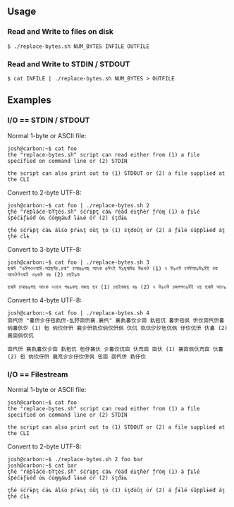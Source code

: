 
## Usage


### Read and Write to files on disk

```
$ ./replace-bytes.sh NUM_BYTES INFILE OUTFILE
```

### Read and Write to STDIN / STDOUT

```
$ cat INFILE | ./replace-bytes.sh NUM_BYTES > OUTFILE
```

## Examples

### I/O == STDIN / STDOUT

Normal 1-byte or ASCII file:

```
josh@carbon:~$ cat foo
the "replace-bytes.sh" script can read either from (1) a file specified on command line or (2) STDIN

the script can also print out to (1) STDOUT or (2) a file supplied at the CLI
```

Convert to 2-byte UTF-8:

```
josh@carbon:~$ cat foo | ./replace-bytes.sh 2
ţɦé "ŕéƥȴáćé-ƅϒţéś.śɦ" śćŕɨƥţ ćáȵ ŕéáđ éɨţɦéŕ ƒŕȯɱ (1) á ƒɨȴé śƥéćɨƒɨéđ ȯȵ ćȯɱɱáȵđ ȴɨȵé ȯŕ (2) śţđɨȵ

ţɦé śćŕɨƥţ ćáȵ áȴśȯ ƥŕɨȵţ ȯũţ ţȯ (1) śţđȯũţ ȯŕ (2) á ƒɨȴé śũƥƥȴɨéđ áţ ţɦé ćȴɨ
```

Convert to 3-byte UTF-8:

```
josh@carbon:~$ cat foo | ./replace-bytes.sh 3
ছঋঈ "ঙঈগওঀআঈ-অঠছঈচ.চঋ" চআঙঌগছ আঀক ঙঈঀই ঈঌছঋঈঙ উঙখঔ (1) ঀ উঌওঈ চগঈআঌউঌঈই খক আখঔঔঀকই ওঌকঈ খঙ (2) চছইঌক

ছঋঈ চআঙঌগছ আঀক ঀওচখ গঙঌকছ খজছ ছখ (1) চছইখজছ খঙ (2) ঀ উঌওঈ চজগগওঌঈই ঀছ ছঋঈ আওঌ
```

Convert to 4-byte UTF-8:

```
josh@carbon:~$ cat foo | ./replace-bytes.sh 4
㐭㐹㐼 "㐯㐼㐱㐵㐌㐜㐼-㐖㐨㐭㐼㐮.㐮㐹" 㐮㐜㐯㐸㐱㐭 㐜㐌㐳 㐯㐼㐌㐽 㐼㐸㐭㐹㐼㐯 㐻㐯㐲㐴 (1) 㐌 㐻㐸㐵㐼 㐮㐱㐼㐜㐸㐻㐸㐼㐽 㐲㐳 㐜㐲㐴㐴㐌㐳㐽 㐵㐸㐳㐼 㐲㐯 (2) 㐮㐭㐽㐸㐳

㐭㐹㐼 㐮㐜㐯㐸㐱㐭 㐜㐌㐳 㐌㐵㐮㐲 㐱㐯㐸㐳㐭 㐲㐬㐭 㐭㐲 (1) 㐮㐭㐽㐲㐬㐭 㐲㐯 (2) 㐌 㐻㐸㐵㐼 㐮㐬㐱㐱㐵㐸㐼㐽 㐌㐭 㐭㐹㐼 㐜㐵㐸
```

### I/O == Filestream

Normal 1-byte or ASCII file:

```
josh@carbon:~$ cat foo
the "replace-bytes.sh" script can read either from (1) a file specified on command line or (2) STDIN

the script can also print out to (1) STDOUT or (2) a file supplied at the CLI
```

Convert to 2-byte UTF-8:

```
josh@carbon:~$ ./replace-bytes.sh 2 foo bar
josh@carbon:~$ cat bar
ţɦé "ŕéƥȴáćé-ƅϒţéś.śɦ" śćŕɨƥţ ćáȵ ŕéáđ éɨţɦéŕ ƒŕȯɱ (1) á ƒɨȴé śƥéćɨƒɨéđ ȯȵ ćȯɱɱáȵđ ȴɨȵé ȯŕ (2) śţđɨȵ

ţɦé śćŕɨƥţ ćáȵ áȴśȯ ƥŕɨȵţ ȯũţ ţȯ (1) śţđȯũţ ȯŕ (2) á ƒɨȴé śũƥƥȴɨéđ áţ ţɦé ćȴɨ
```
